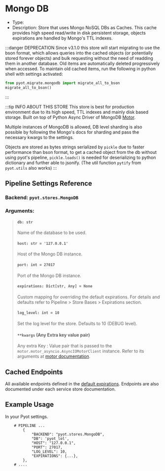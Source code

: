 # Mongo DB

- Type: <Badge text="Pyot Cache" vertical="middle" /> <Badge text="Sharding" type="error" vertical="middle" />
- Description: Store that uses Mongo NoSQL DBs as Caches. This cache provides high speed read/write in disk persistent storage, objects expirations are handled by Mongo's TTL indexes.

:::danger DEPRECATION
Since v3.1.0 this store will start migrating to use the bson format, which allows queries into the cached objects (or potentially stored forever objects) and bulk requesting without the need of readding them in another database. Old items are automatically deleted progressively when accessed. To maintain old cached items, run the following in python shell with settings activated:
```python
from pyot.migrate.mongodb import migrate_all_to_bson
migrate_all_to_bson()
```
:::

:::tip INFO ABOUT THIS STORE
This store is best for production environment due to its high speed, TTL indexes and mainly disk based storage. Built on top of Python Async Driver of MongoDB [Motor](https://motor.readthedocs.io/en/stable/).

Multiple instances of MongoDB is allowed, DB level sharding is also possible by following the Mongo's docs for sharding and pass the necessary kwargs to the settings.

Objects are stored as bytes strings serialized by `pickle` due to faster performance than bson format, to get a cached object from the db without using pyot's pipeline, `pickle.loads()` is needed for deserializing to python dictionary and further able to jsonify. (The util function `pytify` from `pyot.utils` also works) 
:::

## Pipeline Settings Reference
### Backend: `pyot.stores.MongoDB`
### Arguments:
> #### `db: str`
> Name of the database to be used.
>
> #### `host: str = '127.0.0.1'`
> Host of the Mongo DB instance.
>
> #### `port: int = 27017`
> Port of the Mongo DB instance.
>
> #### `expirations: Dict[str, Any] = None`
> Custom mapping for overriding the default expirations. For details and defaults refer to Pipeline > Store Bases > Expirations section.
>
> #### `log_level: int = 10`
> Set the log level for the store. Defaults to 10 (DEBUG level).
>
> #### `**kwargs` (Any Extra key value pair)
> Any extra Key : Value pair that is passed to the `motor.motor_asyncio.AsyncIOMotorClient` instance. Refer to its arguments at [motor documentation](https://motor.readthedocs.io/en/stable/).

## Cached Endpoints

All available endpoints defined in the [default expirations](/pipeline/expiration.html#default-expirations). Endpoints are also documented under each service store documentation.

## Example Usage

In your Pyot settings.

```python{3}
    # PIPELINE ...
        {
            "BACKEND": "pyot.stores.MongoDB",
            "DB": 'pyot_lol',
            "HOST": "127.0.0.1",
            "PORT": 27017,
            "LOG_LEVEL": 10,
            "EXPIRATIONS": {...},
        },
    # ....
```
